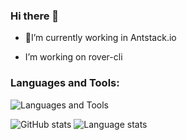 ### Hi there 👋



- 🔭I’m currently working in Antstack.io 

-  I’m working on rover-cli

### Languages and Tools:

![Languages and Tools](https://skillicons.dev/icons?i=js,ts,py,git,github,vscode,nodejs,java,go)
<br>


![GitHub stats](https://github-readme-stats.vercel.app/api?username=DheerajGBhatt&show_icons=true&theme=dark ) ![Language stats]( https://github-readme-stats.vercel.app/api/top-langs/?username=DheerajGBhatt&show_icons=true&theme=dark)

